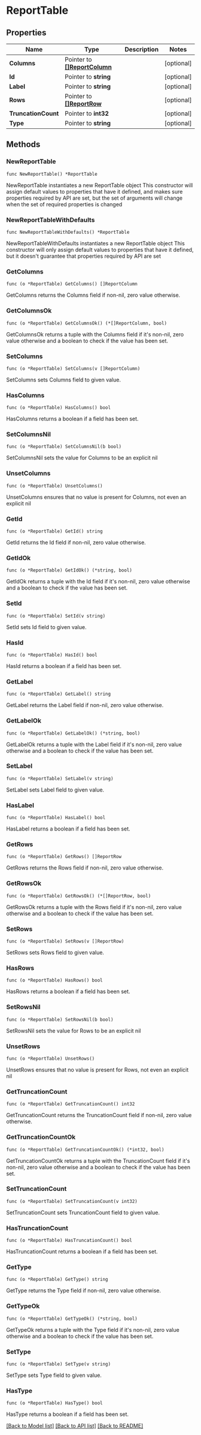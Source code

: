 # ReportTable

## Properties

Name | Type | Description | Notes
------------ | ------------- | ------------- | -------------
**Columns** | Pointer to [**[]ReportColumn**](ReportColumn.md) |  | [optional] 
**Id** | Pointer to **string** |  | [optional] 
**Label** | Pointer to **string** |  | [optional] 
**Rows** | Pointer to [**[]ReportRow**](ReportRow.md) |  | [optional] 
**TruncationCount** | Pointer to **int32** |  | [optional] 
**Type** | Pointer to **string** |  | [optional] 

## Methods

### NewReportTable

`func NewReportTable() *ReportTable`

NewReportTable instantiates a new ReportTable object
This constructor will assign default values to properties that have it defined,
and makes sure properties required by API are set, but the set of arguments
will change when the set of required properties is changed

### NewReportTableWithDefaults

`func NewReportTableWithDefaults() *ReportTable`

NewReportTableWithDefaults instantiates a new ReportTable object
This constructor will only assign default values to properties that have it defined,
but it doesn't guarantee that properties required by API are set

### GetColumns

`func (o *ReportTable) GetColumns() []ReportColumn`

GetColumns returns the Columns field if non-nil, zero value otherwise.

### GetColumnsOk

`func (o *ReportTable) GetColumnsOk() (*[]ReportColumn, bool)`

GetColumnsOk returns a tuple with the Columns field if it's non-nil, zero value otherwise
and a boolean to check if the value has been set.

### SetColumns

`func (o *ReportTable) SetColumns(v []ReportColumn)`

SetColumns sets Columns field to given value.

### HasColumns

`func (o *ReportTable) HasColumns() bool`

HasColumns returns a boolean if a field has been set.

### SetColumnsNil

`func (o *ReportTable) SetColumnsNil(b bool)`

 SetColumnsNil sets the value for Columns to be an explicit nil

### UnsetColumns
`func (o *ReportTable) UnsetColumns()`

UnsetColumns ensures that no value is present for Columns, not even an explicit nil
### GetId

`func (o *ReportTable) GetId() string`

GetId returns the Id field if non-nil, zero value otherwise.

### GetIdOk

`func (o *ReportTable) GetIdOk() (*string, bool)`

GetIdOk returns a tuple with the Id field if it's non-nil, zero value otherwise
and a boolean to check if the value has been set.

### SetId

`func (o *ReportTable) SetId(v string)`

SetId sets Id field to given value.

### HasId

`func (o *ReportTable) HasId() bool`

HasId returns a boolean if a field has been set.

### GetLabel

`func (o *ReportTable) GetLabel() string`

GetLabel returns the Label field if non-nil, zero value otherwise.

### GetLabelOk

`func (o *ReportTable) GetLabelOk() (*string, bool)`

GetLabelOk returns a tuple with the Label field if it's non-nil, zero value otherwise
and a boolean to check if the value has been set.

### SetLabel

`func (o *ReportTable) SetLabel(v string)`

SetLabel sets Label field to given value.

### HasLabel

`func (o *ReportTable) HasLabel() bool`

HasLabel returns a boolean if a field has been set.

### GetRows

`func (o *ReportTable) GetRows() []ReportRow`

GetRows returns the Rows field if non-nil, zero value otherwise.

### GetRowsOk

`func (o *ReportTable) GetRowsOk() (*[]ReportRow, bool)`

GetRowsOk returns a tuple with the Rows field if it's non-nil, zero value otherwise
and a boolean to check if the value has been set.

### SetRows

`func (o *ReportTable) SetRows(v []ReportRow)`

SetRows sets Rows field to given value.

### HasRows

`func (o *ReportTable) HasRows() bool`

HasRows returns a boolean if a field has been set.

### SetRowsNil

`func (o *ReportTable) SetRowsNil(b bool)`

 SetRowsNil sets the value for Rows to be an explicit nil

### UnsetRows
`func (o *ReportTable) UnsetRows()`

UnsetRows ensures that no value is present for Rows, not even an explicit nil
### GetTruncationCount

`func (o *ReportTable) GetTruncationCount() int32`

GetTruncationCount returns the TruncationCount field if non-nil, zero value otherwise.

### GetTruncationCountOk

`func (o *ReportTable) GetTruncationCountOk() (*int32, bool)`

GetTruncationCountOk returns a tuple with the TruncationCount field if it's non-nil, zero value otherwise
and a boolean to check if the value has been set.

### SetTruncationCount

`func (o *ReportTable) SetTruncationCount(v int32)`

SetTruncationCount sets TruncationCount field to given value.

### HasTruncationCount

`func (o *ReportTable) HasTruncationCount() bool`

HasTruncationCount returns a boolean if a field has been set.

### GetType

`func (o *ReportTable) GetType() string`

GetType returns the Type field if non-nil, zero value otherwise.

### GetTypeOk

`func (o *ReportTable) GetTypeOk() (*string, bool)`

GetTypeOk returns a tuple with the Type field if it's non-nil, zero value otherwise
and a boolean to check if the value has been set.

### SetType

`func (o *ReportTable) SetType(v string)`

SetType sets Type field to given value.

### HasType

`func (o *ReportTable) HasType() bool`

HasType returns a boolean if a field has been set.


[[Back to Model list]](../README.md#documentation-for-models) [[Back to API list]](../README.md#documentation-for-api-endpoints) [[Back to README]](../README.md)


